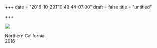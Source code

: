 +++
date = "2016-10-29T10:49:44-07:00"
draft = false
title = "untitled"

+++

![](https://d17enza3bfujl8.cloudfront.net/20161028_01_341.jpg)

Northern California<br>
2016
